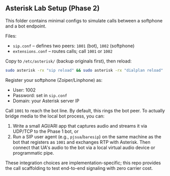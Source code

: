 ## Asterisk Lab Setup (Phase 2)

This folder contains minimal configs to simulate calls between a softphone and a bot endpoint.

Files:
- `sip.conf` – defines two peers: `1001` (bot), `1002` (softphone)
- `extensions.conf` – routes calls; call `1001` or `1002`

Copy to `/etc/asterisk/` (backup originals first), then reload:
```bash
sudo asterisk -rx "sip reload" && sudo asterisk -rx "dialplan reload"
```

Register your softphone (Zoiper/Linphone) as:
- User: 1002
- Password: set in `sip.conf`
- Domain: your Asterisk server IP

Call `1001` to reach the bot line. By default, this rings the bot peer. To actually bridge media to the local bot process, you can:

1) Write a small AGI/ARI app that captures audio and streams it via UDP/TCP to the Phase 1 bot, or
2) Run a SIP user agent (e.g., `pjsua`/`baresip`) on the same machine as the bot that registers as `1001` and exchanges RTP with Asterisk. Then connect that UA's audio to the bot via a local virtual audio device or programmatic pipe.

These integration choices are implementation-specific; this repo provides the call scaffolding to test end-to-end signaling with zero carrier cost.


